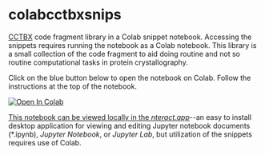 # colabcctbxsnips

[CCTBX](https://cci.lbl.gov/docs/cctbx/) code fragment library in a Colab snippet notebook. Accessing the snippets requires running the notebook as a Colab notebook. This library is a small collection of the code fragment to aid doing routine and not so routine computational tasks in protein crystallography.

Click on the blue button below to open the notebook on Colab. Follow the instructions at the top of the notebook.

<a href="https://colab.research.google.com/github/MooersLab/colabcctbxsnips/blob/main/colabcctbxsnips.ipynb" target="_parent"><img src="https://colab.research.google.com/assets/colab-badge.svg" alt="Open In Colab"/>

This notebook can be viewed locally in the [*nteract.app*](https://nteract.io/)--an easy to install desktop application for viewing and editing Jupyter notebook documents (*.ipynb), *Jupyter Notebook*, or *Jupyter Lab*, but utilization of the snippets requires use of Colab.

